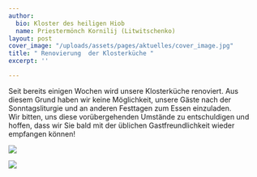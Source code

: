 ```yaml
---
author:
  bio: Kloster des heiligen Hiob
  name: Priestermönch Kornilij (Litwitschenko)
layout: post
cover_image: "/uploads/assets/pages/aktuelles/cover_image.jpg"
title: " Renovierung  der Klosterküche "
excerpt: ''

---
```

Seit bereits einigen Wochen wird unsere Klosterküche renoviert. Aus diesem Grund haben wir keine Möglichkeit, unsere Gäste nach der Sonntagsliturgie und an anderen Festtagen zum Essen einzuladen.  
Wir bitten, uns diese vorübergehenden Umstände zu entschuldigen und hoffen, dass wir Sie bald mit der üblichen Gastfreundlichkeit wieder empfangen können!

![](https://res.cloudinary.com/hiobmon/image/upload/v1560528290/media/2019/Kueche_umbau_2.jpg)

![](https://res.cloudinary.com/hiobmon/image/upload/v1560528290/media/2019/Kueche_umbau_1.jpg)